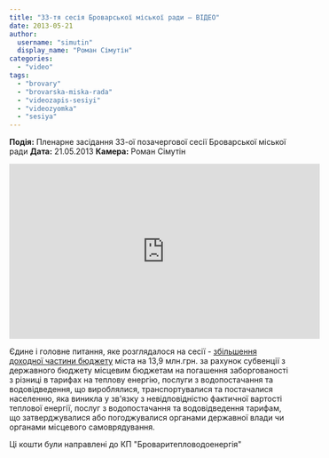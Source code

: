 ```yaml
---
title: "33-тя сесія Броварської міської ради – ВІДЕО"
date: 2013-05-21
author: 
  username: "simutin"
  display_name: "Роман Сімутін"
categories: 
  - "video"
tags: 
  - "brovary"
  - "brovarska-miska-rada"
  - "videozapis-sesiyi"
  - "videozyomka"
  - "sesiya"
---
```


**Подія:** Пленарне засідання 33-ої позачергової сесії Броварської міської ради **Дата:** 21.05.2013 **Камера:** Роман Сімутін

<iframe width="560" height="315" src="http://www.youtube.com/embed/vYTv4wXdBNg" frameborder="0" allowfullscreen></iframe>

Єдине і головне питання, яке розглядалося на сесії - [збільшення доходної частини бюджету](http://docs.pravo-znaty.org.ua/p7456/21.05.2013/944-32-06) міста на 13,9 млн.грн. за рахунок субвенції з державного бюджету місцевим бюджетам на погашення заборгованості з різниці в тарифах на теплову енергію, послуги з водопостачання та водовідведення, що вироблялися, транспортувалися та постачалися населенню, яка виникла у зв'язку з невідповідністю фактичної вартості теплової енергії, послуг з водопостачання та водовідведення тарифам, що затверджувалися або погоджувалися органами державної влади чи органами місцевого самоврядування.

Ці кошти були направлені до КП "Броваритепловодоенергія"
